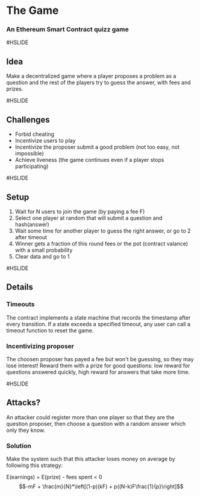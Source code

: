 # The Game
### An Ethereum Smart Contract quizz game

#HSLIDE
## Idea

Make a decentralized game where a player proposes a problem as a question and
the rest of the players try to guess the answer, with fees and prizes.

#HSLIDE
## Challenges

* Forbid cheating
* Incentivize users to play
* Incentivize the proposer submit a good problem (not too easy, not impossible)
* Achieve liveness (the game continues even if a player stops participating)

#HSLIDE
## Setup

1. Wait for N users to join the game (by paying a fee F)
2. Select one player at random that will submit a question and hash(answer)
3. Wait some time for another player to guess the right answer, or go to 2 after timeout
4. Winner gets a fraction of this round fees or the pot (contract valance) with a small probability
5. Clear data and go to 1

#HSLIDE
## Details

### Timeouts

The contract implements a state machine that records the timestamp after every transition.  If a state exceeds a specified timeout, any user can call a timeout function to reset the game.

### Incentivizing proposer

The choosen proposer has payed a fee but won't be guessing, so they may lose interest!  Reward them with a prize for good questions: low reward for questions answered quickly, high reward for answers that take more time.

#HSLIDE
## Attacks?

An attacker could register more than one player so that they are the question
proposer, then choose a question with a random answer which only they know.

### Solution

Make the system such that this attacker loses money on average by following this strategy:

E(earnings) = E(prize) - fees spent < 0
$$-mF + \frac{m}{N}*\left[(1-p)(kF) + p((N-k)F\frac{1}{p}\right]$$
